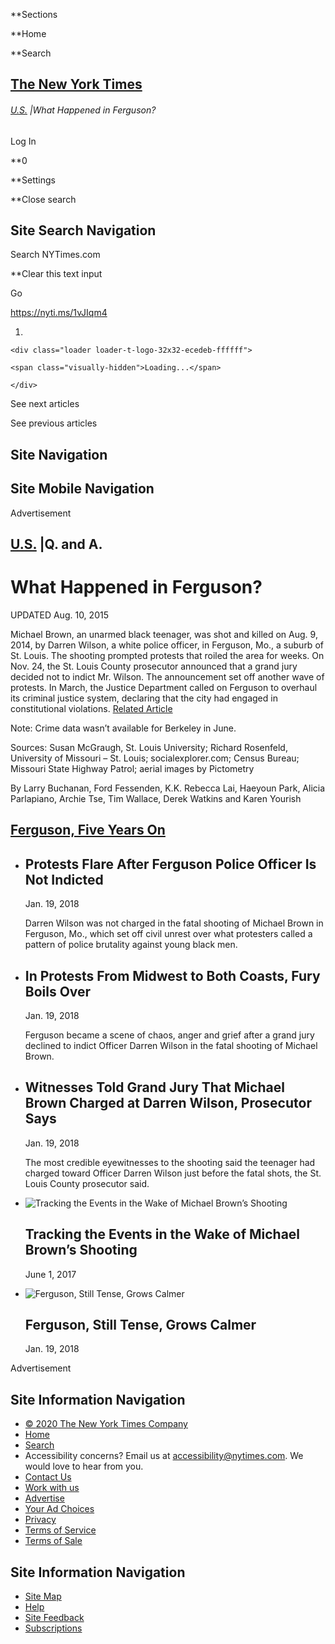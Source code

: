 <div id="suggestions" class="suggestions messenger nocontent robots-nocontent" style="display:none;">

<div class="message-bed">

<div class="message-container last-message-container">

<div class="message">

<span class="message-content"> **<span class="message-title">NYTimes.com
no longer supports Internet Explorer 9 or earlier. Please upgrade your
browser.</span> [LEARN MORE
»](http://www.nytimes.com/content/help/site/ie9-support.html)
</span>

</div>

</div>

</div>

</div>

<div id="shell" class="shell">

<div class="container">

<div class="quick-navigation button-group">

**<span class="button-text">Sections</span>

**<span class="button-text">Home</span>

**<span class="button-text">Search</span>

</div>

<div class="branding">

## [<span class="visually-hidden">The New York Times</span>](http://www.nytimes.com/)

</div>

<div class="story-meta">

###### <span class="kicker-label"> [U.S.](https://www.nytimes.com/section/us) </span> <span class="pipe">|</span>What Happened in Ferguson?

</div>

<div class="user-tools">

<div id="sharetools-masthead" class="sharetools theme-classic sharetools-masthead" data-aria-label="tools" data-role="group" data-shares="facebook,twitter,email,show-all,save" data-url="https://www.nytimes.com/interactive/2014/08/13/us/ferguson-missouri-town-under-siege-after-police-shooting.html" data-title="What Happened in Ferguson?" data-author="" data-media="https://static01.nyt.com/images/icons/t_logo_291_black.png" data-description="Here’s what you need to know about events in Ferguson, Mo." data-publish-date="August 13, 2014">

<div class="ad sharetools-inline-article-ad hidden nocontent robots-nocontent">

</div>

</div>

<div class="user-tools-button-group button-group">

Log In

**<span class="button-text">0</span>

**<span class="button-text">Settings</span>

</div>

</div>

</div>

<div class="search-flyout-panel flyout-panel">

**<span class="visually-hidden">Close search</span>

## Site Search Navigation

<div class="control">

<div class="label-container visually-hidden">

Search NYTimes.com

</div>

<div class="field-container">

**<span id="clear-search-input" class="visually-hidden">Clear this text
input</span>

<div class="auto-suggest" style="display: none;">

</div>

Go

</div>

</div>

</div>

<div id="notification-modals" class="notification-modals">

</div>

<span class="story-short-url"><https://nyti.ms/1vJIqm4></span>

<div class="nocontent robots-nocontent">

1.  
    
    <div class="loader loader-t-logo-32x32-ecedeb-ffffff">
    
    <span class="visually-hidden">Loading...</span>
    
    </div>

<div class="ribbon-navigation-container">

<span class="visually-hidden">See next articles</span>

<div class="arrow arrow-right">

<div class="arrow-conceal">

</div>

</div>

<span class="visually-hidden">See previous
articles</span>

<div class="arrow arrow-left">

<div class="arrow-conceal">

</div>

</div>

</div>

</div>

## Site Navigation

## Site Mobile Navigation

<div id="navigation-edge" class="navigation-edge">

</div>

<div id="page" class="page">

<div id="TopAd" class="ad top-ad nocontent robots-nocontent">

<div class="accessibility-ad-header">

Advertisement

</div>

</div>

<div id="main" class="main" data-role="main">

<div class="story-meta">

<div class="kicker-container">

## <span class="kicker-label"> [U.S.](https://www.nytimes.com/section/us) </span> <span class="pipe">|</span>Q. and A.

<div id="sharetools-interactive" class="sharetools theme-classic sharetools-interactive" data-aria-label="tools" data-role="group" data-shares="show-all|Share" data-url="https://www.nytimes.com/interactive/2014/08/13/us/ferguson-missouri-town-under-siege-after-police-shooting.html" data-title="What Happened in Ferguson?" data-author="" data-media="https://static01.nyt.com/images/icons/t_logo_291_black.png" data-description="Here’s what you need to know about events in Ferguson, Mo." data-publish-date="August 13, 2014">

<div class="ad sharetools-inline-article-ad hidden nocontent robots-nocontent">

</div>

</div>

</div>

# What Happened in Ferguson?

<div class="story-meta-footer interactive-meta-footer">

<div class="interactive-byline">

<span class="timestamp">UPDATED </span>Aug. 10, 2015

</div>

<span class="summary-text">Michael Brown, an unarmed black teenager, was
shot and killed on Aug. 9, 2014, by Darren Wilson, a white police
officer, in Ferguson, Mo., a suburb of St. Louis. The shooting prompted
protests that roiled the area for weeks. On Nov. 24, the St. Louis
County prosecutor announced that a grand jury decided not to indict Mr.
Wilson. The announcement set off another wave of protests. In March, the
Justice Department called on Ferguson to overhaul its criminal justice
system, declaring that the city had engaged in constitutional
violations.</span> [Related
Article](https://www.nytimes.com/2014/11/25/us/ferguson-darren-wilson-shooting-michael-brown-grand-jury.html)

</div>

</div>

<div id="ferguson-missouri-town-under-siege-after-police-shooting" class="interactive-graphic">

<div id="g-graphic" class="g-graphic-fergusonqa">

</div>

</div>

<div class="story-notes interactive-notes">

Note: Crime data wasn’t available for Berkeley in June.

</div>

<div class="story-info interactive-source">

Sources: Susan McGraugh, St. Louis University; Richard Rosenfeld,
University of Missouri – St. Louis; socialexplorer.com; Census Bureau;
Missouri State Highway Patrol; aerial images by Pictometry

</div>

<div class="story-info interactive-credit">

By Larry Buchanan, Ford Fessenden, K.K. Rebecca Lai, Haeyoun Park,
Alicia Parlapiano, Archie Tse, Tim Wallace, Derek Watkins and Karen
Yourish

</div>

<div id="sharetools-footer" class="sharetools theme-classic sharetools-footer layout-horizontal" data-aria-label="tools" data-role="group" data-shares="email|,facebook|,twitter|,show-all|More" data-url="https://www.nytimes.com/interactive/2014/08/13/us/ferguson-missouri-town-under-siege-after-police-shooting.html" data-title="What Happened in Ferguson?" data-author="" data-media="https://static01.nyt.com/images/icons/t_logo_291_black.png" data-description="Here’s what you need to know about events in Ferguson, Mo." data-publish-date="August 13, 2014">

<div class="ad sharetools-inline-article-ad hidden nocontent robots-nocontent">

</div>

</div>

<div id="related-coverage" class="section related-coverage nocontent robots-nocontent">

<div class="nocontent robots-nocontent">

## [Ferguson, Five Years On](https://www.nytimes.com/news-event/ferguson-michael-brown)

  - [](https://www.nytimes.com/2014/11/25/us/ferguson-darren-wilson-shooting-michael-brown-grand-jury.html)
    
    ## Protests Flare After Ferguson Police Officer Is Not Indicted
    
    Jan. 19, 2018
    
    Darren Wilson was not charged in the fatal shooting of Michael Brown
    in Ferguson, Mo., which set off civil unrest over what protesters
    called a pattern of police brutality against young black
    men.

  - [](https://www.nytimes.com/2014/11/25/us/frustration-months-in-the-making-boils-over-on-the-streets-of-ferguson.html)
    
    ## In Protests From Midwest to Both Coasts, Fury Boils Over
    
    Jan. 19, 2018
    
    Ferguson became a scene of chaos, anger and grief after a grand jury
    declined to indict Officer Darren Wilson in the fatal shooting of
    Michael
    Brown.

  - [](https://www.nytimes.com/2014/11/25/us/witnesses-told-grand-jury-that-michael-brown-charged-at-darren-wilson-prosecutor-says.html)
    
    ## Witnesses Told Grand Jury That Michael Brown Charged at Darren Wilson, Prosecutor Says
    
    Jan. 19, 2018
    
    The most credible eyewitnesses to the shooting said the teenager had
    charged toward Officer Darren Wilson just before the fatal shots,
    the St. Louis County prosecutor
    said.

  - [](https://www.nytimes.com/interactive/2014/11/09/us/10ferguson-michael-brown-shooting-grand-jury-darren-wilson.html)
    
    <div class="wide-thumb">
    
    ![Tracking the Events in the Wake of Michael Brown’s
    Shooting](https://static01.nyt.com/images/2014/08/12/us/JP-STLOUIS3/JP-STLOUIS3-mediumThreeByTwo225-v2.jpg)
    
    </div>
    
    ## Tracking the Events in the Wake of Michael Brown’s Shooting
    
    June 1,
    2017

  - [](https://www.nytimes.com/2014/11/27/us/michael-brown-darren-wilson-ferguson-protests.html)
    
    <div class="wide-thumb">
    
    ![Ferguson, Still Tense, Grows Calmer
    ](https://static01.nyt.com/images/2014/11/27/us/FERGUSON/FERGUSON-mediumThreeByTwo225.jpg)
    
    </div>
    
    ## Ferguson, Still Tense, Grows Calmer
    
    Jan. 19, 2018

</div>

</div>

<div id="BottomAd" class="ad bottom-ad nocontent robots-nocontent">

<div class="accessibility-ad-header">

Advertisement

</div>

</div>

</div>

## Site Information Navigation

  - [©
    <span itemprop="copyrightYear">2020</span><span itemprop="copyrightHolder provider sourceOrganization" itemscope="" itemtype="http://schema.org/Organization" itemid="http://www.nytimes.com"><span itemprop="name">
    The New York Times
    Company</span></span>](https://help.nytimes.com/hc/en-us/articles/115014792127-Copyright-notice)
  - [Home](https://www.nytimes.com)
  - [Search](https://www.nytimes.com/search/)
  - Accessibility concerns? Email us at <accessibility@nytimes.com>. We
    would love to hear from you.
  - [Contact
    Us](https://help.nytimes.com/hc/en-us/articles/115015385887-Contact-Us)
  - [Work with us](https://www.nytco.com/careers/)
  - [Advertise](https://nytmediakit.com/)
  - [Your Ad
    Choices](https://help.nytimes.com/hc/en-us/articles/115014892108-Privacy-policy#pp)
  - [Privacy](https://help.nytimes.com/hc/en-us/articles/115014892108-Privacy-policy)
  - [Terms of
    Service](https://help.nytimes.com/hc/en-us/articles/115014893428-Terms-of-service)
  - [Terms of
    Sale](https://help.nytimes.com/hc/en-us/articles/115014893968-Terms-of-sale)

## Site Information Navigation

  - [Site Map](https://spiderbites.nytimes.com)
  - [Help](https://help.nytimes.com/hc/en-us)
  - [Site
    Feedback](https://help.nytimes.com/hc/en-us/articles/115015385887-Contact-Us?redir=myacc)
  - [Subscriptions](https://www.nytimes.com/subscription?campaignId=37WXW)

</div>

</div>

<div id="Inv1" class="ad inv1-ad hidden">

</div>

<div id="Inv2" class="ad inv2-ad hidden">

</div>

<div id="Inv3" class="ad inv3-ad hidden">

</div>

<div id="ab1" class="ad ab1-ad hidden">

</div>

<div id="ab2" class="ad ab2-ad hidden">

</div>

<div id="ab3" class="ad ab3-ad hidden">

</div>

<div id="prop1" class="ad prop1-ad hidden">

</div>

<div id="prop2" class="ad prop2-ad hidden">

</div>

<div id="Anchor" class="ad anchor-ad hidden">

</div>

<div id="ADX_CLIENTSIDE" class="ad adx-clientside-ad hidden">

</div>
